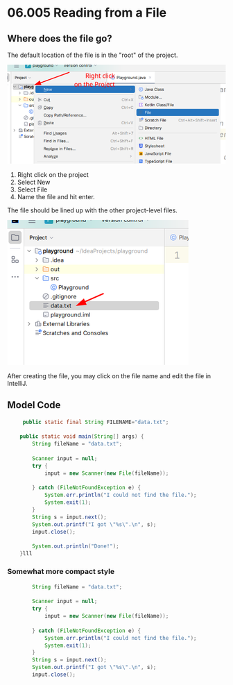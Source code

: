 # 06.005 Reading from a File

## Where does the file go?

The default location of the file is in the "root" of the project.

![Right click on the project](images/fileLocation.png)

1. Right click on the project
2. Select New
3. Select File
4. Name the file and hit enter.

The file should be lined up with the other project-level files.

![File Location in the project](images/fileLocation2.png)

After creating the file, you may click on the file name and edit the file in IntelliJ.

## Model Code

```java
     public static final String FILENAME="data.txt";

    public static void main(String[] args) {
        String fileName = "data.txt";

        Scanner input = null;
        try {
            input = new Scanner(new File(fileName));

        } catch (FileNotFoundException e) {
            System.err.println("I could not find the file.");
            System.exit(1);
        }
        String s = input.next();
        System.out.printf("I got \"%s\".\n", s);
        input.close();
        
        System.out.println("Done!");
    }lll
```

### Somewhat more compact style

```java
        String fileName = "data.txt";

        Scanner input = null;
        try {
            input = new Scanner(new File(fileName));

        } catch (FileNotFoundException e) {
            System.err.println("I could not find the file.");
            System.exit(1);
        }
        String s = input.next();
        System.out.printf("I got \"%s\".\n", s);
        input.close();
```